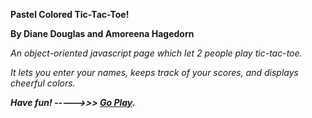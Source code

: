 ****Pastel Colored Tic-Tac-Toe!****

**By Diane Douglas and Amoreena Hagedorn**

*An object-oriented javascript page which let 2 people play tic-tac-toe.*

*It lets you enter your names, keeps track of your scores, and displays cheerful colors.*

***Have fun! ----->>> [Go Play](http://playtictactoe.site44.com/).***